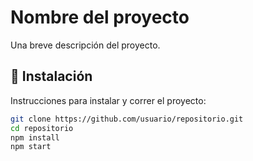 # Nombre del proyecto

Una breve descripción del proyecto.

## 🚀 Instalación

Instrucciones para instalar y correr el proyecto:

```bash
git clone https://github.com/usuario/repositorio.git
cd repositorio
npm install
npm start
